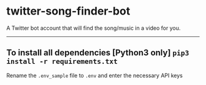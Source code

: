 # twitter-song-finder-bot
A Twitter bot account that will find the song/music in a video for you.

---
To install all dependencies [Python3 only]
```pip3 install -r requirements.txt```
---
Rename the ```.env_sample``` file to ```.env``` and enter the necessary API keys